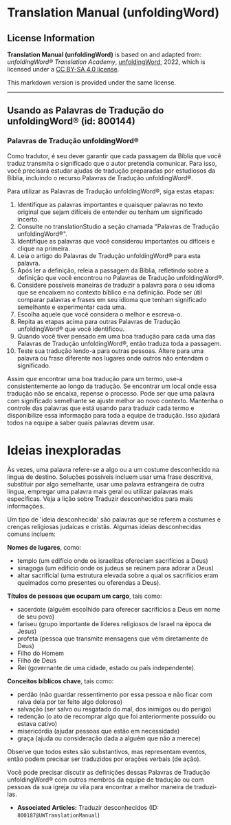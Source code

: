 # Translation Manual (unfoldingWord)

## License Information

**Translation Manual (unfoldingWord)** is based on and adapted from: _unfoldingWord® Translation Academy_, [unfoldingWord](https://unfoldingword.org/utw), 2022, which is licensed under a [CC BY-SA 4.0 license](https://creativecommons.org/licenses/by-sa/4.0/legalcode.en).

This markdown version is provided under the same license.



--------------------------------

## Usando as Palavras de Tradução do unfoldingWord® (id: 800144)

### Palavras de Tradução unfoldingWord®

Como tradutor, é seu dever garantir que cada passagem da Bíblia que você traduz transmita o significado que o autor pretendia comunicar. Para isso, você precisará estudar ajudas de tradução preparadas por estudiosos da Bíblia, incluindo o recurso Palavras de Tradução unfoldingWord®.

Para utilizar as Palavras de Tradução unfoldingWord®, siga estas etapas:

1. Identifique as palavras importantes e quaisquer palavras no texto original que sejam difíceis de entender ou tenham um significado incerto.
2. Consulte no translationStudio a seção chamada "Palavras de Tradução unfoldingWord®".
3. Identifique as palavras que você considerou importantes ou difíceis e clique na primeira.
4. Leia o artigo do Palavras de Tradução unfoldingWord® para esta palavra.
5. Após ler a definição, releia a passagem da Bíblia, refletindo sobre a definição que você encontrou no Palavras de Tradução unfoldingWord®.
6. Considere possíveis maneiras de traduzir a palavra para o seu idioma que se encaixem no contexto bíblico e na definição. Pode ser útil comparar palavras e frases em seu idioma que tenham significado semelhante e experimentar cada uma.
7. Escolha aquele que você considera o melhor e escreva\-o.
8. Repita as etapas acima para outras Palavras de Tradução unfoldingWord® que você identificou.
9. Quando você tiver pensado em uma boa tradução para cada uma das Palavras de Tradução unfoldingWord®, então traduza toda a passagem.
10. Teste sua tradução lendo\-a para outras pessoas. Altere para uma palavra ou frase diferente nos lugares onde outros não entendam o significado.

Assim que encontrar uma boa tradução para um termo, use\-a consistentemente ao longo da tradução. Se encontrar um local onde essa tradução não se encaixa, repense o processo. Pode ser que uma palavra com significado semelhante se ajuste melhor ao novo contexto. Mantenha o controle das palavras que está usando para traduzir cada termo e disponibilize essa informação para toda a equipe de tradução. Isso ajudará todos na equipe a saber quais palavras devem usar.

Ideias inexploradas
===================

Às vezes, uma palavra refere\-se a algo ou a um costume desconhecido na língua de destino. Soluções possíveis incluem usar uma frase descritiva, substituir por algo semelhante, usar uma palavra estrangeira de outra língua, empregar uma palavra mais geral ou utilizar palavras mais específicas. Veja a lição sobre Traduzir desconhecidos para mais informações.

Um tipo de 'ideia desconhecida' são palavras que se referem a costumes e crenças religiosas judaicas e cristãs. Algumas ideias desconhecidas comuns incluem:

**Nomes de lugares**, como:

* templo (um edifício onde os israelitas ofereciam sacrifícios a Deus)
* sinagoga (um edifício onde os judeus se reúnem para adorar a Deus)
* altar sacrificial (uma estrutura elevada sobre a qual os sacrifícios eram queimados como presentes ou oferendas a Deus).

**Títulos de pessoas que ocupam um cargo**, tais como:

* sacerdote (alguém escolhido para oferecer sacrifícios a Deus em nome de seu povo)
* fariseu (grupo importante de líderes religiosos de Israel na época de Jesus)
* profeta (pessoa que transmite mensagens que vêm diretamente de Deus)
* Filho do Homem
* Filho de Deus
* Rei (governante de uma cidade, estado ou país independente).

**Conceitos bíblicos chave**, tais como:

* perdão (não guardar ressentimento por essa pessoa e não ficar com raiva dela por ter feito algo doloroso)
* salvação (ser salvo ou resgatado do mal, dos inimigos ou do perigo)
* redenção (o ato de recomprar algo que foi anteriormente possuído ou estava cativo)
* misericórdia (ajudar pessoas que estão em necessidade)
* graça (ajuda ou consideração dada a alguém que não a merece)

Observe que todos estes são substantivos, mas representam eventos, então podem precisar ser traduzidos por orações verbais (de ação).

Você pode precisar discutir as definições dessas Palavras de Tradução unfoldingWord® com outros membros da equipe de tradução ou com pessoas da sua igreja ou vila para encontrar a melhor maneira de traduzi\-las.

* **Associated Articles:** Traduzir desconhecidos (ID: `800187@UWTranslationManual`)

